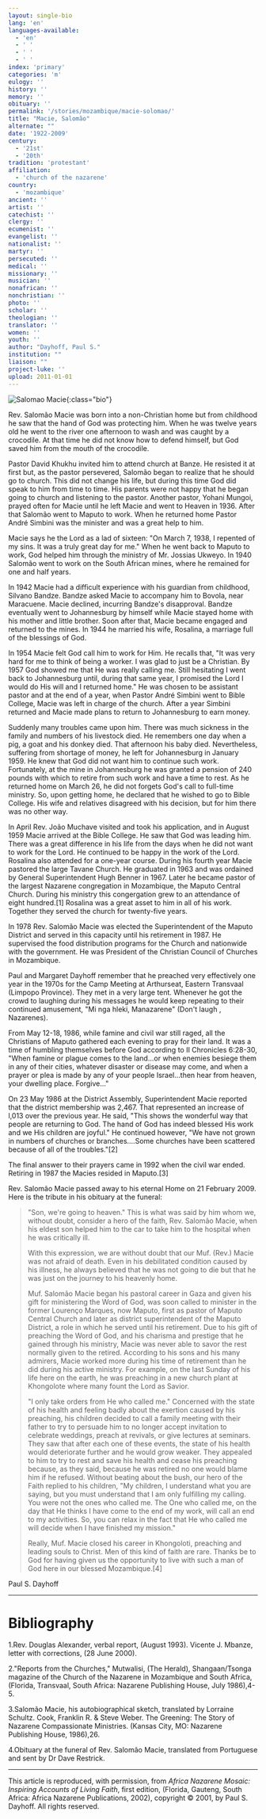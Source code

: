 ```yaml
---
layout: single-bio
lang: 'en'
languages-available:
  - 'en'
  - ' '
  - ' '
  - ' '
index: 'primary'
categories: 'm'
eulogy: ''
history: ''
memory: ''
obituary: ''
permalink: '/stories/mozambique/macie-solomao/'
title: "Macie, Salomão"
alternate: ""
date: '1922-2009'
century:
  - '21st'
  - '20th'
tradition: 'protestant'
affiliation:
  - 'church of the nazarene'
country:
  - 'mozambique'
ancient: ''
artist: ''
catechist: ''
clergy: ''
ecumenist: ''
evangelist: ''
nationalist: ''
martyr: ''
persecuted: ''
medical: ''
missionary: ''
musician: ''
nonafrican: ''
nonchristian: ''
photo: ''
scholar: ''
theologian: ''
translator: ''
women: ''
youth: ''
author: "Dayhoff, Paul S."
institution: ""
liaison: ""
project-luke: ''
upload: 2011-01-01
---
```


![Salomao Macie](/images/bio-pics/mozambique/macie-solomao/Solomao-Macie.jpg){:class="bio"}

Rev. Salomão Macie was born into a non-Christian home but from childhood he saw that the hand of God was protecting him. When he was twelve years old he went to the river one afternoon to wash and was caught by a crocodile. At that time he did not know how to defend himself, but God saved him from the mouth of the crocodile.

Pastor David Khukhu invited him to attend church at Banze. He resisted it at first but, as the pastor persevered, Salomão began to realize that he should go to church. This did not change his life, but during this time God did speak to him from time to time. His parents were not happy that he began going to church and listening to the pastor. Another pastor, Yohani Mungoi, prayed often for Macie until he left Macie and went to Heaven in 1936. After that Salomão went to Maputo to work.  When he returned home Pastor André Simbini was the minister and was a great help to him.

Macie says he the Lord as a lad of sixteen: "On March 7, 1938, I repented of my sins. It was a truly great day for me." When he went back to Maputo to work, God helped him through the ministry of Mr. Jossias Ukweyo. In 1940 Salomão went to work on the South African mines, where he remained for one and half years.

In 1942 Macie had a difficult experience with his guardian from childhood, Silvano Bandze. Bandze asked Macie to accompany him to Bovola, near Maracuene. Macie declined, incurring Bandze's disapproval. Bandze eventually went to Johannesburg by himself while Macie stayed home with his mother and little brother. Soon after that, Macie became engaged and returned to the mines. In 1944 he married his wife, Rosalina, a marriage full of the blessings of God.

In 1954 Macie felt God call him to work for Him. He recalls that, "It was very hard for me to think of being a worker. I was glad to just be a Christian. By 1957 God showed me that He was really calling me. Still hesitating I went back to Johannesburg until, during that same year, I promised the Lord I would do His will and I returned home." He was chosen to be assistant pastor and at the end of a year, when Pastor André Simbini went to Bible College, Macie was left in charge of the church. After a year Simbini returned and Macie made plans to return to Johannesburg to earn money.

Suddenly many troubles came upon him. There was much sickness in the family and numbers of his livestock died. He remembers one day when a pig, a goat and his donkey died. That afternoon his baby died. Nevertheless, suffering from shortage of money, he left for Johannesburg in January 1959. He knew that God did not want him to continue such work. Fortunately, at the mine in Johannesburg he was granted a pension of 240 pounds with which to retire from such work and have a time to rest. As he returned home on March 26, he did not forgets God's call to full-time ministry. So, upon getting home, he declared that he wished to go to Bible College. His wife and relatives disagreed with his decision, but for him there was no other way.

In April Rev. João Muchave visited and took his application, and in August 1959 Macie arrived at the Bible College. He saw that God was leading him. There was a great difference in his life from the days when he did not want to work for the Lord. He continued to be happy in the work of the Lord. Rosalina also attended for a one-year course.  During his fourth year Macie pastored the large Tavane Church. He graduated in 1963 and was ordained by General Superintendent Hugh Benner in 1967. Later he became pastor of the largest Nazarene congregation in Mozambique, the Maputo Central Church. During his ministry this congergation grew to an attendance of eight hundred.[1] Rosalina was a great asset to him in all of his work. Together they served the church for twenty-five years.

In 1978 Rev. Salomão Macie was elected the Superintendent of the Maputo District and served in this capacity until his retirement in 1987. He supervised the food distribution programs for the Church and nationwide with the government. He was President of the Christian Council of Churches in Mozambique.

Paul and Margaret Dayhoff remember that he preached very effectively one year in the 1970s for the Camp Meeting at Arthurseat, Eastern Transvaal (Limpopo Province). They met in a very large tent.  Whenever he got the crowd to laughing during his messages he would keep repeating to their continued amusement, "Mi nga hleki, Manazarene" (Don't laugh , Nazarenes).

From May 12-18, 1986, while famine and civil war still raged, all the Christians of Maputo gathered each evening to pray for their land. It was a time of humbling themselves before God according to II Chronicles 6:28-30, "When famine or plague comes to the land...or when enemies besiege them in any of their cities, whatever disaster or disease may come, and when a prayer or plea is made by any of your people Israel...then hear from heaven, your dwelling place. Forgive..."

On 23 May 1986 at the District Assembly, Superintendent Macie reported that the district membership was 2,467. That represented an increase of l,013 over the previous year. He said, "This shows the wonderful way that people are returning to God. The hand of God has indeed blessed His work and we His children are joyful." He continued however, "We have not grown in numbers of churches or branches....Some churches have been scattered because of all of the troubles."[2]

The final answer to their prayers came in 1992 when the civil war ended. Retiring in 1987 the Macies resided in Maputo.[3]

Rev. Salomão Macie passed away to his eternal Home on 21 February 2009. Here is the tribute in his obituary at the funeral:

> "Son, we're going to heaven." This is what was said by him whom we, without doubt, consider a hero of the faith, Rev. Salomão Macie, when his eldest son helped him to the car to take him to the hospital when he was critically ill.
> 
> With this expression, we are without doubt that our Muf. (Rev.) Macie was not afraid of death. Even in his debilitated condition caused by his illness, he always believed that he was not going to die but that he was just on the journey to his heavenly home.
> 
> Muf. Salomão Macie began his pastoral career in Gaza and given his gift for ministering the Word of God, was soon called to minister in the former Lourenço Marques, now Maputo, first as pastor of Maputo Central Church and later as district superintendent of the Maputo District, a role in which he served until his retirement. Due to his gift of preaching the Word of God, and his charisma and prestige that he gained through his ministry, Macie was never able to savor the rest normally given to the retired. According to his sons and his many admirers, Macie worked more during his time of retirement than he did during his active ministry. For example, on the last Sunday of his life here on the earth, he was preaching in a new church plant at Khongolote where many fount the Lord as Savior.
> 
> "I only take orders from He who called me." Concerned with the state of his health and feeling badly about the exertion caused by his preaching, his children decided to call a family meeting with their father to try to persuade him to no longer accept invitation to celebrate weddings, preach at revivals, or give lectures at seminars. They saw that after each one of these events, the state of his health would deteriorate further and he would grow weaker. They appealed to him to try to rest and save his health and cease his preaching because, as they said, because he was retired no one would blame him if he refused. Without beating about the bush, our hero of the Faith replied to his children, "My children, I understand what you are saying, but you must understand that I am only fulfilling my calling. You were not the ones who called me. The One who called me, on the day that He thinks I have come to the end of my work, will call an end to my activities. So, you can relax in the fact that He who called me will decide when I have finished my mission."
> 
> Really, Muf. Macie closed his career in Khongoloti, preaching and leading souls to Christ. Men of this kind of faith are rare. Thanks be to God for having given us the opportunity to live with such a man of God here in our blessed Mozambique.[4]
> 

Paul S. Dayhoff

---

# Bibliography

1.Rev. Douglas Alexander, verbal report, (August 1993). Vicente J. Mbanze, letter with corrections, (28 June 2000).

2."Reports from the Churches," Mutwalisi, (The Herald), Shangaan/Tsonga magazine of the Church of the Nazarene in Mozambique and South Africa, (Florida, Transvaal, South Africa: Nazarene Publishing House, July 1986),4-5.

3.Salomão Macie, his autobiographical sketch, translated by Lorraine Schultz. Cook, Franklin R. & Steve Weber. The Greening: The Story of Nazarene Compassionate Ministries. (Kansas City, MO: Nazarene Publishing House, 1986),26.

4.Obituary at the funeral of Rev. Salomão Macie, translated from Portuguese and sent by Dr Dave Restrick.

---

This article is reproduced, with permission, from *Africa Nazarene Mosaic: Inspiring Accounts of Living Faith*, first edition, (Florida, Gauteng, South Africa: Africa Nazarene Publications, 2002), copyright © 2001, by Paul S. Dayhoff. All rights reserved.